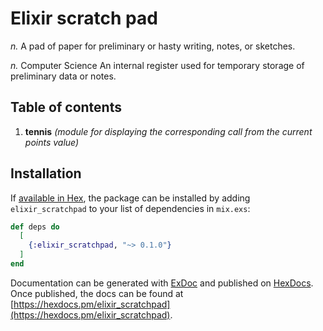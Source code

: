 # Elixir scratch pad

_n._	A pad of paper for preliminary or hasty writing, notes, or sketches.

_n._	Computer Science An internal register used for temporary storage of preliminary data or notes.

## Table of contents

1. **tennis** _(module for displaying the corresponding call from the current points value)_

## Installation

If [available in Hex](https://hex.pm/docs/publish), the package can be installed
by adding `elixir_scratchpad` to your list of dependencies in `mix.exs`:

```elixir
def deps do
  [
    {:elixir_scratchpad, "~> 0.1.0"}
  ]
end
```

Documentation can be generated with [ExDoc](https://github.com/elixir-lang/ex_doc)
and published on [HexDocs](https://hexdocs.pm). Once published, the docs can
be found at [https://hexdocs.pm/elixir_scratchpad](https://hexdocs.pm/elixir_scratchpad).

